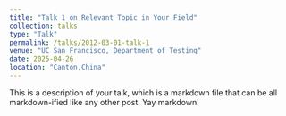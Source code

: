 ```yaml
---
title: "Talk 1 on Relevant Topic in Your Field"
collection: talks
type: "Talk"
permalink: /talks/2012-03-01-talk-1
venue: "UC San Francisco, Department of Testing"
date: 2025-04-26
location: "Canton,China"
---
```


This is a description of your talk, which is a markdown file that can be all markdown-ified like any other post. Yay markdown!
